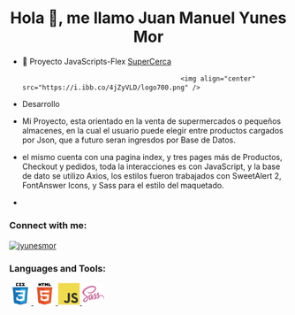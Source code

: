<h1 align="center">Hola 👋, me llamo Juan Manuel Yunes Mor</h1>

- 🔭 Proyecto JavaScripts-Flex [SuperCerca](https://projectjavascritpback.netlify.app/)

                                              <img align="center" src="https://i.ibb.co/4jZyVLD/logo700.png" />

- Desarrollo
-   Mi Proyecto, esta orientado en la venta de supermercados o pequeños almacenes, en la cual el usuario puede elegir entre productos cargados por Json, que a futuro seran ingresdos por Base de Datos.
- el mismo cuenta con una pagina index, y tres pages más de Productos, Checkout y pedidos, toda la interacciones es con JavaScript, y la base de dato se utilizo Axios, los estilos fueron trabajados con SweetAlert 2, FontAnswer Icons, y Sass para el estilo del maquetado.
-    

<h3 align="left">Connect with me:</h3>
<p align="left">
<a href="https://linkedin.com/in/jyunesmor" target="blank"><img align="center" src="https://raw.githubusercontent.com/rahuldkjain/github-profile-readme-generator/master/src/images/icons/Social/linked-in-alt.svg" alt="jyunesmor" height="30" width="40" /></a>
</p>

<h3 align="left">Languages and Tools:</h3>
<p align="left"> <a href="https://www.w3schools.com/css/" target="_blank" rel="noreferrer"> <img src="https://raw.githubusercontent.com/devicons/devicon/master/icons/css3/css3-original-wordmark.svg" alt="css3" width="40" height="40"/> </a> <a href="https://www.w3.org/html/" target="_blank" rel="noreferrer"> <img src="https://raw.githubusercontent.com/devicons/devicon/master/icons/html5/html5-original-wordmark.svg" alt="html5" width="40" height="40"/> </a> <a href="https://developer.mozilla.org/en-US/docs/Web/JavaScript" target="_blank" rel="noreferrer"> <img src="https://raw.githubusercontent.com/devicons/devicon/master/icons/javascript/javascript-original.svg" alt="javascript" width="40" height="40"/> </a> <a href="https://sass-lang.com" target="_blank" rel="noreferrer"> <img src="https://raw.githubusercontent.com/devicons/devicon/master/icons/sass/sass-original.svg" alt="sass" width="40" height="40"/> </a> </p>
